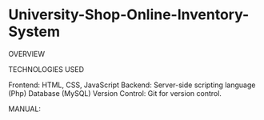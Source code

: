 # University-Shop-Online-Inventory-System
OVERVIEW



TECHNOLOGIES USED

Frontend: HTML, CSS, JavaScript
Backend: Server-side scripting language (Php)
         Database (MySQL)
Version Control: Git for version control.

MANUAL:


